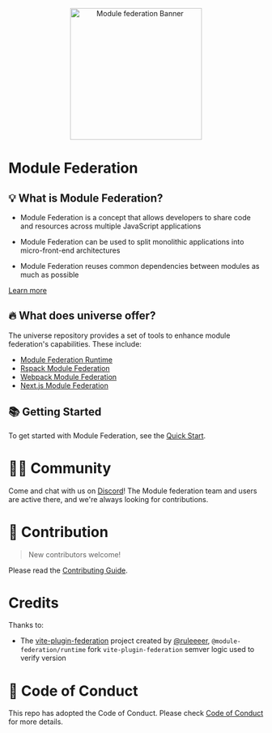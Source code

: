 <p align="center">
  <img alt="Module federation Banner"  width="260" src="https://github.com/module-federation/universe/assets/27547179/11234712-40fc-4696-a7fd-16e0c631005a">
</p>

# Module Federation

## 💡 What is Module Federation?

- Module Federation is a concept that allows developers to share code and resources across multiple JavaScript applications

- Module Federation can be used to split monolithic applications into micro-front-end architectures

- Module Federation reuses common dependencies between modules as much as possible

[Learn more](https://module-federation.io/docs/en/mf-docs/0.2/getting-started/)

## 🔥 What does universe offer?

The universe repository provides a set of tools to enhance module federation's capabilities. These include:

- [Module Federation Runtime](https://module-federation.io/guide/basic/runtime.html)
- [Rspack Module Federation](https://module-federation.io/guide/basic/rspack.html)
- [Webpack Module Federation](https://module-federation.io/guide/basic/webpack.html)
- [Next.js Module Federation](https://module-federation.io/guide/framework/nextjs.html)

## 📚 Getting Started

To get started with Module Federation, see the [Quick Start](https://module-federation.io/guide/start/quick-start.html).

# 🧑‍💻 Community

Come and chat with us on [Discord](https://discord.com/invite/T8c6yAxkbv)! The Module federation team and users are active there, and we're always looking for contributions.

# 🤝 Contribution

> New contributors welcome!

Please read the [Contributing Guide](https://github.com/module-federation/universe/blob/main/CONTRIBUTING.md).

# Credits

Thanks to:

- The [vite-plugin-federation](https://github.com/originjs/vite-plugin-federation) project created by [@ruleeeer](https://github.com/ruleeeer), `@module-federation/runtime` fork `vite-plugin-federation` semver logic used to verify version

# 🙌 Code of Conduct

This repo has adopted the Code of Conduct. Please check [Code of Conduct](./CODE_OF_CONDUCT.md) for more details.

